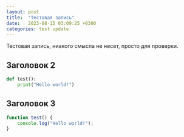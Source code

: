 ```yaml
---
layout: post
title:  "Тестовая запись"
date:   2023-08-15 03:09:25 +0300
categories: test update
---
```


Тестовая запись, ниакого смысла не несет, просто для проверки.

## Заголовок 2

```python
def test():
    print("Hello world!")
```


## Заголовок 3

```typescript
function test() {
    console.log("Hello world!");
}
```

